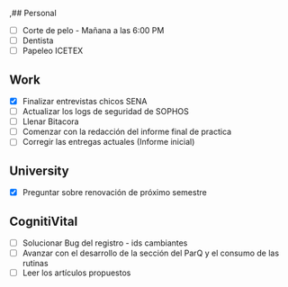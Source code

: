  ,## Personal
- [ ] Corte de pelo - Mañana a las 6:00 PM
- [ ] Dentista
- [ ] Papeleo ICETEX
## Work
- [x] Finalizar entrevistas chicos SENA
- [ ] Actualizar los logs de seguridad de SOPHOS
- [ ] Llenar Bitacora
- [ ] Comenzar con la redacción del informe final de practica
- [ ] Corregir las entregas actuales (Informe inicial)
## University
- [x] Preguntar sobre renovación de próximo semestre
## CognitiVital
- [ ] Solucionar Bug del registro - ids cambiantes
- [ ] Avanzar con el desarrollo de la sección del ParQ y el consumo de las rutinas
- [ ] Leer los artículos propuestos